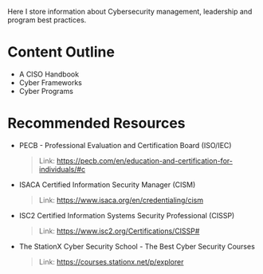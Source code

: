 Here I store information about Cybersecurity management, leadership and program best practices.

# Content Outline
- A CISO Handbook
- Cyber Frameworks
- Cyber Programs

# Recommended Resources
- PECB - Professional Evaluation and Certification Board (ISO/IEC)
  > Link: https://pecb.com/en/education-and-certification-for-individuals/#c
- ISACA Certified Information Security Manager (CISM)
  > Link: https://www.isaca.org/en/credentialing/cism
- ISC2 Certified Information Systems Security Professional (CISSP)
  > Link: https://www.isc2.org/Certifications/CISSP#
- The StationX Cyber Security School - The Best Cyber Security Courses
  > Link: https://courses.stationx.net/p/explorer
